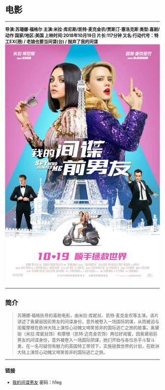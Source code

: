 # 电影
---

**导演:苏珊娜·福格尔
主演:米拉·库尼斯/凯特·麦克金农/贾斯汀·塞洛克斯
类型:喜剧/动作
国家/地区:美国
上映时间:2018年10月19日
片长:117分钟
又名:行动代号：特工EX(港) / 老娘也要当间谍(台) / 抛弃了我的间谍**
<br>
![jd](https://raw.githubusercontent.com/dcpnonstop/Moviesite/master/jd.jpg)

---
## 简介
> 苏珊娜·福格执导的喜剧电影，由米拉·库妮丝、凯特·麦克金农等主演。该片讲述了奥黛丽因前男友的间谍身份，意外被卷入一场国际阴谋，从而被迫与闺蜜摩根在欧洲大陆上演惊心动魄又啼笑皆非的国际逃亡之旅的故事。奥黛丽（米拉·库妮丝饰）和摩根（凯特·迈克金农饰）两位好闺蜜，因奥黛丽前男友的间谍身份，意外被卷入一场国际阴谋，她们开始与各位杀手斗智斗勇，在一名可疑但有魅力的英国特工带领下，实施拯救世界的计划，在欧洲大陆上演惊心动魄又啼笑皆非的国际逃亡之旅。

---
### 链接
- [我的间谍男友](https://pan.baidu.com/share/init?surl=rtGujm6ODZ-I1jhuygPESQ#h1eg) 密码：h1eg 

